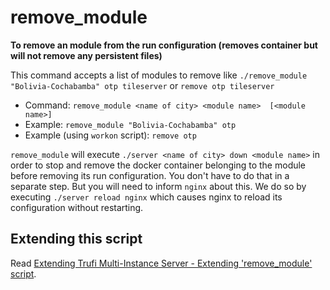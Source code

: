  # remove_module

**To remove an module from the run configuration (removes container but will not remove any persistent files)** 

This command accepts a list of modules to remove like `./remove_module "Bolivia-Cochabamba" otp tileserver` or `remove otp tileserver`

- Command: `remove_module <name of city> <module name>  [<module name>]`
- Example: `remove_module "Bolivia-Cochabamba" otp`
- Example (using `workon` script): `remove otp`

`remove_module` will execute `./server <name of city> down <module name>` in order to stop and remove the docker container belonging to the module before removing its run configuration. You don't have to do that in a separate step. But you will need to inform `nginx` about this. We do so by executing `./server reload nginx` which causes nginx to reload its configuration without restarting.

## Extending this script

Read [Extending Trufi Multi-Instance Server - Extending 'remove_module' script](../extend.md).
